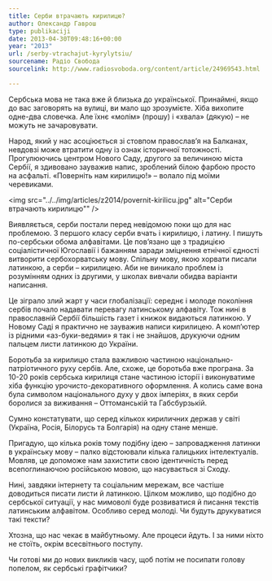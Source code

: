 ```yaml
---
title: Серби втрачають кирилицю?
author: Олександр Гаврош
type: publikaciji
date: 2013-04-30T09:48:16+00:00
year: "2013"
url: /serby-vtrachajut-kyrylytsiu/
sourcename: Радіо Свобода
sourcelink: http://www.radiosvoboda.org/content/article/24969543.html

---
```

Сербська мова не така вже й близька до української. Принаймні, якщо до вас заговорять на вулиці, ви мало що зрозумієте. Хіба вихопите одне-два словечка. Але їхнє «молім» (прошу) і «хвала» (дякую) – не можуть не зачаровувати.<!--more-->

Народ, який у нас асоціюється зі стовпом православ’я на Балканах, невдовзі може втратити одну із ознак історичної тотожності. Прогулюючись центром Нового Саду, другого за величиною міста Сербії, я здивовано зауважив напис, зроблений білою фарбою просто на асфальті. «Поверніть нам кирилицю!» – волало під моїми черевиками.

<img src="../../img/articles/z2014/povernit-kirilicu.jpg" alt="Серби втрачають кирилицю"" />

Виявляється, серби постали перед невідомою поки що для нас проблемою. З першого класу серби вчать і кирилицю, і латину. І пишуть по-сербськи обома алфавітами. Це пов’язано ще з традицією соціалістичної Югославії і бажанням заради зміцнення етнічної єдності витворити сербохорватську мову. Спільну мову, якою хорвати писали латинкою, а серби – кирилицею. Аби не виникало проблем із розумінням одних із другими, у школах вивчали обидва варіанти написання.

Це зіграло злий жарт у часи глобалізації: середнє і молоде покоління сербів почало надавати перевагу латинському алфавіту. Тож нині в православній Сербії більшість газет і книжок видаються латинкою. У Новому Саді я практично не зауважив написи кирилицею. А комп’ютер із рідними «аз-буки-ведями» я так і не знайшов, друкуючи одним пальцем листи латинкою до України.

Боротьба за кирилицю стала важливою частиною національно-патріотичного руху сербів. Але, схоже, це боротьба вже програна. За 10-20 років сербська кирилиця стане частиною історії і виконуватиме хіба функцію урочисто-декоративного оформлення. А колись саме вона була символом національного духу у двох імперіях, в яких серби боролися за виживання – Оттоманській та Габсбурзькій.

Сумно констатувати, що серед кількох кириличних держав у світі (Україна, Росія, Білорусь та Болгарія) на одну стане менше.

Пригадую, що кілька років тому подібну ідею – запровадження латинки в українську мову – палко відстоювали кілька галицьких інтелектуалів. Мовляв, це допоможе нам захистити свою ідентичність перед всепоглинаючою російською мовою, що насувається зі Сходу.

Нині, завдяки інтернету та соціальним мережам, все частіше доводиться писати листи й латинкою. Цілком можливо, що подібно до сербської ситуації, у нас мимоволі буде розвиватися й писання текстів латинським алфавітом. Особливо серед молоді. Чи будуть друкуватися такі тексти?

Хтозна, що нас чекає в майбутньому. Але процеси йдуть. І за ними ніхто не стоїть, окрім всесвітнього поступу.

Чи готові ми до нових викликів часу, щоб потім не посипати голову попелом, як сербські графітчики?
